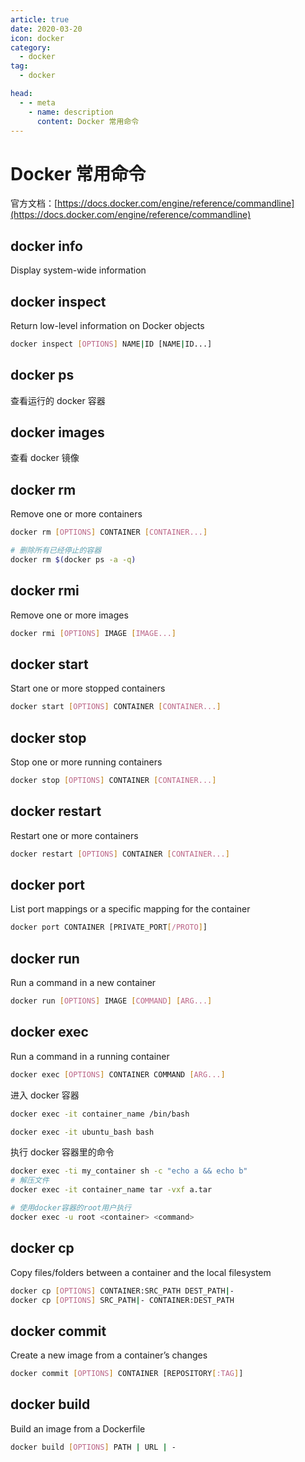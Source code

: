```yaml
---
article: true
date: 2020-03-20
icon: docker
category:
  - docker
tag:
  - docker

head:
  - - meta
    - name: description
      content: Docker 常用命令
---
```


# Docker 常用命令

官方文档：[https://docs.docker.com/engine/reference/commandline](https://docs.docker.com/engine/reference/commandline)

<!-- more -->

## docker info

Display system-wide information

## docker inspect

Return low-level information on Docker objects

```bash
docker inspect [OPTIONS] NAME|ID [NAME|ID...]
```

## docker ps

查看运行的 docker 容器

## docker images

查看 docker 镜像

## docker rm

Remove one or more containers

```bash
docker rm [OPTIONS] CONTAINER [CONTAINER...]
```

```bash
# 删除所有已经停止的容器
docker rm $(docker ps -a -q)
```

## docker rmi

Remove one or more images

```bash
docker rmi [OPTIONS] IMAGE [IMAGE...]
```

## docker start

Start one or more stopped containers

```bash
docker start [OPTIONS] CONTAINER [CONTAINER...]
```

## docker stop

Stop one or more running containers

```bash
docker stop [OPTIONS] CONTAINER [CONTAINER...]
```

## docker restart

Restart one or more containers

```bash
docker restart [OPTIONS] CONTAINER [CONTAINER...]
```

## docker port

List port mappings or a specific mapping for the container

```bash
docker port CONTAINER [PRIVATE_PORT[/PROTO]]
```

## docker run

Run a command in a new container

```bash
docker run [OPTIONS] IMAGE [COMMAND] [ARG...]
```

## docker exec

Run a command in a running container

```bash
docker exec [OPTIONS] CONTAINER COMMAND [ARG...]
```

进入 docker 容器

```bash
docker exec -it container_name /bin/bash

docker exec -it ubuntu_bash bash
```

执行 docker 容器里的命令

```bash
docker exec -ti my_container sh -c "echo a && echo b"
# 解压文件
docker exec -it container_name tar -vxf a.tar

# 使用docker容器的root用户执行
docker exec -u root <container> <command>
```

## docker cp

Copy files/folders between a container and the local filesystem

```bash
docker cp [OPTIONS] CONTAINER:SRC_PATH DEST_PATH|-
docker cp [OPTIONS] SRC_PATH|- CONTAINER:DEST_PATH
```

## docker commit

Create a new image from a container’s changes

```bash
docker commit [OPTIONS] CONTAINER [REPOSITORY[:TAG]]
```

## docker build

Build an image from a Dockerfile

```bash
docker build [OPTIONS] PATH | URL | -
```
